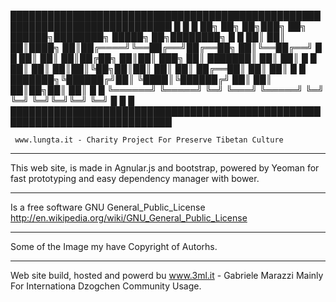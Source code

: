 ████████████████████████████████████████████████████████████████████████████
█    																	   █
█    ██╗     ██╗   ██╗███╗   ██╗ ██████╗████████╗ █████╗    ██╗████████╗   █
█    ██║     ██║   ██║████╗  ██║██╔════╝╚══██╔══╝██╔══██╗   ██║╚══██╔══╝   █
█    ██║     ██║   ██║██╔██╗ ██║██║  ███╗  ██║   ███████║   ██║   ██║      █
█    ██║     ██║   ██║██║╚██╗██║██║   ██║  ██║   ██╔══██║   ██║   ██║      █
█    ███████╗╚██████╔╝██║ ╚████║╚██████╔╝  ██║   ██║  ██║██╗██║   ██║      █
█    ╚══════╝ ╚═════╝ ╚═╝  ╚═══╝ ╚═════╝   ╚═╝   ╚═╝  ╚═╝╚═╝╚═╝   ╚═╝      █
█           															   █
████████████████████████████████████████████████████████████████████████████

     www.lungta.it - Charity Project For Preserve Tibetan Culture 

- - - - - - - - - - - - - - - - - - - - - - - - - - - - - - - - - - - - - - 

This web site, is made in Agnular.js and bootstrap, powered by Yeoman
for fast prototyping and easy dependency manager with bower.

- - - - - - - - - - - - - - - - - - - - - - - - - - - - - - - - - - - - - - 

Is a free software GNU General_Public_License 
http://en.wikipedia.org/wiki/GNU_General_Public_License

- - - - - - - - - - - - - - - - - - - - - - - - - - - - - - - - - - - - - - 

Some of the Image my have Copyright of Autorhs.

- - - - - - - - - - - - - - - - - - - - - - - - - - - - - - - - - - - - - - 

Web site build, hosted and powerd bu www.3ml.it - Gabriele Marazzi
Mainly For Internationa Dzogchen Community Usage.

